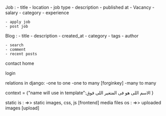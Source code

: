 Job : 
    - title
    - location
    - job type
    - description
    - published at
    - Vacancy
    - salary
    - category
    - experience 
    

    - apply job 
    - post job


Blog : 
    - title
    - description 
    - created_at
    - category
    - tags
    - author

    - search
    - comment
    - recent posts

contact
home


login 



relations in django:
    -one to one
    -one to many      [forginkey]
    -many to many




context = {"name will use in template":الاسم اللى هو فى المتغير اللى فوق }



static is : =>>  static images, css, js  [frontend]
media files os : =>> uploaded images     [upload]
